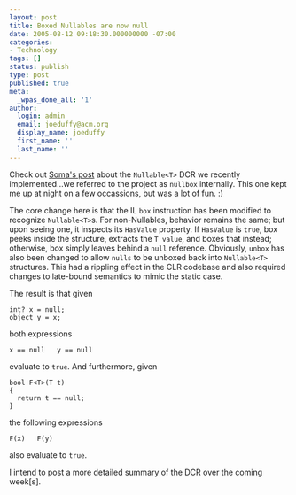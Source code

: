```yaml
---
layout: post
title: Boxed Nullables are now null
date: 2005-08-12 09:18:30.000000000 -07:00
categories:
- Technology
tags: []
status: publish
type: post
published: true
meta:
  _wpas_done_all: '1'
author:
  login: admin
  email: joeduffy@acm.org
  display_name: joeduffy
  first_name: ''
  last_name: ''
---
```

Check out [Soma's
post](http://blogs.msdn.com/somasegar/archive/2005/08/11/450640.aspx) about the
`Nullable<T>` DCR we recently implemented...we referred to the project as
`nullbox` internally. This one kept me up at night on a few occassions, but was
a lot of fun. :)

The core change here is that the IL `box` instruction has been modified to
recognize `Nullable<T>`s. For non-Nullables, behavior remains the same; but upon
seeing one, it inspects its `HasValue` property. If `HasValue` is `true`, box peeks
inside the structure, extracts the `T value`, and boxes that instead; otherwise,
box simply leaves behind a `null` reference. Obviously, `unbox` has also been
changed to allow `nulls` to be unboxed back into `Nullable<T>` structures. This had
a rippling effect in the CLR codebase and also required changes to late-bound
semantics to mimic the static case.

The result is that given

    int? x = null;
    object y = x;

both expressions

    x == null   y == null

evaluate to `true`. And furthermore, given

    bool F<T>(T t)
    {
      return t == null;
    }

the following expressions

    F(x)   F(y)

also evaluate to `true`.

I intend to post a more detailed summary of the DCR over the coming week[s].

